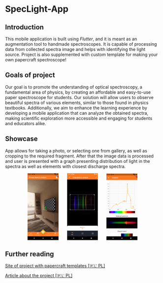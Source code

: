 # SpecLight-App

## Introduction
This mobile application is built using *Flutter*, and it is meant as an augmentation tool to handmade spectroscopes. It is capable of processing data from collected spectra image and helps with identifying the light source. Project is also supplemented with custom template for making your own papercraft spectroscope!

## Goals of project
Our goal is to promote the understanding of optical spectroscopy, a fundamental area of physics, by creating an affordable and easy-to-use paper spectroscope for students. Our solution will allow users to observe beautiful spectra of various elements, similar to those found in physics textbooks. Additionally, we aim to enhance the learning experience by developing a mobile application that can analyze the obtained spectra, making scientific exploration more accessible and engaging for students and educators alike.

## Showcase
App allows for taking a photo, or selecting one from gallery, as well as cropping to the required fragment. After that the image data is processed and user is presented with a graph presenting distribution of light in the spectra as well as elements with closest discharge spectra.
<p  align="center">
    <img src="https://github.com/DIYSpectroid/SpecLight-App/blob/main/images/img2.png" width="20%" >
    &nbsp;&nbsp;&nbsp;&nbsp;&nbsp;
    <img src="https://github.com/DIYSpectroid/SpecLight-App/blob/main/images/img1.png" width="20%" >
    &nbsp;&nbsp;&nbsp;&nbsp;&nbsp;
    <img src="https://github.com/DIYSpectroid/SpecLight-App/blob/main/images/img3.png" width="20%" >
</p>

## Further reading
[Site of project with papercraft templates [🇵🇱 PL]](http://hexa.fis.agh.edu.pl/speclight-app/)

[Article about the project [🇵🇱 PL]](https://api.repo.agh.edu.pl/server/api/core/bitstreams/0cf40a2c-dbcb-4b75-a179-81d8389cb37b/content)
